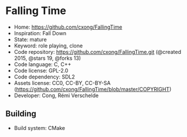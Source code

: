 # Falling Time

- Home: https://github.com/cxong/FallingTime
- Inspiration: Fall Down
- State: mature
- Keyword: role playing, clone
- Code repository: https://github.com/cxong/FallingTime.git (@created 2015, @stars 19, @forks 13)
- Code language: C, C++
- Code license: GPL-2.0
- Code dependency: SDL2
- Assets license: CC0, CC-BY, CC-BY-SA (https://github.com/cxong/FallingTime/blob/master/COPYRIGHT)
- Developer: Cong, Rémi Verschelde

## Building

- Build system: CMake
